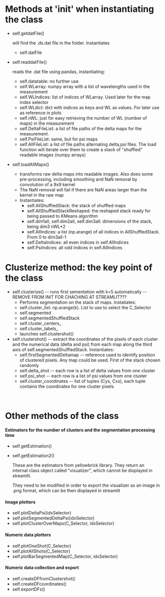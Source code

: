 # Methods at '__init__' when instantiating the class

- self.getdatFile()   

  will find the .ds.dat file in the folder. 
  Instantiates 

  - self.datFile

- self.readdatFile()  

  reads the .dat file using pandas, instantiating:
     - self.datatable: no further use
     - self.WLarray: numpy array with a list of wavelengths used in the measurement
     - self.WLIndices: list of indices of WLarray. Used later for the map index selector
     - self.WLdict: dict with indices as keys and WL as values. For later use as reference in plots
     - self.nWL: just for easy retrieving the number of WL (number of maps) in the measurement
     - self.DeltaFileList: a list of file paths of the delta maps for the measurement. 
     - self.PsiFileList: same, but for psi maps
     - self.AllFileList: a list of file paths alternating delta,psi files. The load function will iterate over them to create a stack of "shuffled" readable images (numpy arrays)

- self.loadAllMaps() 
  - transforms raw delta maps into readable images. Also does some pre-processing, including smoothing and NaN removal by convolution of a 9x9 kernel
  - The NaN removal will fail if there are NaN areas larger than the kernel in the raw map
  - Instantiates:
    - self.AllShuffledStack: the stack of shuffled maps
    - self.AllShuffledStackReshaped: the reshaped stack ready for being passed to KMeans algorithm
    - self.dim1all, self.dim2all, self.dim3all: dimensions of the stack, being dim3 nWL*2
    - self.AllIndices: a list (np.arange) of all indices in AllShuffledStack. From 0 to dim3all-1
    - self.DeltaIndices: all even indices in self.AllIndices
    - self.PsiIndices: all odd indices in self.AllIndices

# Clusterize method: the key point of the class

- self.clusterize()  -- runs first sementation with k=5 automatically -- REMOVE FROM INIT FOR CHACHING AT STREAMLIT???
  - Performs segmentation on the stack of maps. Instatiates:
  - self.cluster_list: np.arange(k). List to use to select the C_Selector
  - self.segmented
  - self.segmentedShuffledStack
  - self.cluster_centers_
  - self.cluster_labels_
  - launches self.clustershot()
- self.clustershot() -- extract the coordinates of the pixels of each cluster and the numerical data (delta and psi) from each map along the third axis of self.segmentedShuffledStack. Instantiates:
  - self.firstSegmentedDeltamap -- reference used to identify position of clustered pixels. Any map could be used. First of the stack chosen randomly
  - self.delta_shot -- each row is a list of delta values from one cluster
  - self.psi_shot -- each row is a list of psi values from one cluster
  - self.cluster_coordinates -- list of tuples (Cys, Cxs), each tuple contains the coordinates for one cluster pixels

​	

# Other methods of the class

#### Estimators for the number of clusters and the segmentation processing time

- self.getEstimation()

- self.getEstimation2()

  These are the estimators from yellowbrick library. They return an internal class object called "visualizer", which cannot be displayed in streamlit. 

  They need to be modified in order to export the visualizer as an image in .png format, which can be then displayed in streamlit

#### Image plotters

- self.plotDeltaPsi(idxSelector)
- self.plotSegmentedDeltaPsi(idxSelector)
- self.plotClusterOverMaps(C_Selector, idxSelector)

#### Numeric data plotters

- self.plotOneShot(C_Selector)
- self.plotAllShots(C_Selector)
- self.plotBarSegmentedMap(C_Selector, idxSelector)

#### Numeric data collection and export

- self.createDFfromClustershot()
- self.createDFcoordinates()
- self.exportDFs()